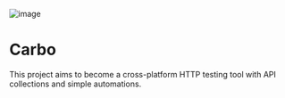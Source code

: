 ![image](https://github.com/nich2408/Carbo/assets/98348348/5a220d99-c663-4fc6-bebd-778a359cc009)
# Carbo
This project aims to become a cross-platform HTTP testing tool with API collections and simple automations.
